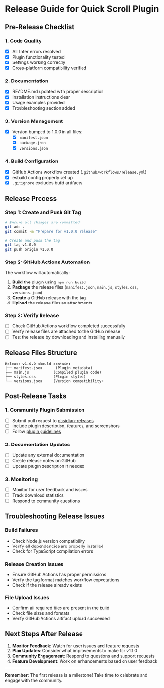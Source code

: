 # Release Guide for Quick Scroll Plugin

## Pre-Release Checklist

### 1. Code Quality
- [x] All linter errors resolved
- [x] Plugin functionality tested
- [x] Settings working correctly
- [x] Cross-platform compatibility verified

### 2. Documentation
- [x] README.md updated with proper description
- [x] Installation instructions clear
- [x] Usage examples provided
- [x] Troubleshooting section added

### 3. Version Management
- [x] Version bumped to 1.0.0 in all files:
  - [x] `manifest.json`
  - [x] `package.json` 
  - [x] `versions.json`

### 4. Build Configuration
- [x] GitHub Actions workflow created (`.github/workflows/release.yml`)
- [x] esbuild config properly set up
- [x] `.gitignore` excludes build artifacts

## Release Process

### Step 1: Create and Push Git Tag
```bash
# Ensure all changes are committed
git add .
git commit -m "Prepare for v1.0.0 release"

# Create and push the tag
git tag v1.0.0
git push origin v1.0.0
```

### Step 2: GitHub Actions Automation
The workflow will automatically:
1. **Build** the plugin using `npm run build`
2. **Package** the release files (`manifest.json`, `main.js`, `styles.css`, `versions.json`)
3. **Create** a GitHub release with the tag
4. **Upload** the release files as attachments

### Step 3: Verify Release
- [ ] Check GitHub Actions workflow completed successfully
- [ ] Verify release files are attached to the GitHub release
- [ ] Test the release by downloading and installing manually

## Release Files Structure
```
Release v1.0.0 should contain:
├── manifest.json      (Plugin metadata)
├── main.js           (Compiled plugin code)
├── styles.css        (Plugin styles)
└── versions.json     (Version compatibility)
```

## Post-Release Tasks

### 1. Community Plugin Submission
- [ ] Submit pull request to [obsidian-releases](https://github.com/obsidianmd/obsidian-releases)
- [ ] Include plugin description, features, and screenshots
- [ ] Follow [plugin guidelines](https://docs.obsidian.md/Plugins/Releasing/Plugin+guidelines)

### 2. Documentation Updates
- [ ] Update any external documentation
- [ ] Create release notes on GitHub
- [ ] Update plugin description if needed

### 3. Monitoring
- [ ] Monitor for user feedback and issues
- [ ] Track download statistics
- [ ] Respond to community questions

## Troubleshooting Release Issues

### Build Failures
- Check Node.js version compatibility
- Verify all dependencies are properly installed
- Check for TypeScript compilation errors

### Release Creation Issues
- Ensure GitHub Actions has proper permissions
- Verify the tag format matches workflow expectations
- Check if the release already exists

### File Upload Issues
- Confirm all required files are present in the build
- Check file sizes and formats
- Verify GitHub Actions artifact upload succeeded

## Next Steps After Release

1. **Monitor Feedback**: Watch for user issues and feature requests
2. **Plan Updates**: Consider what improvements to make for v1.1.0
3. **Community Engagement**: Respond to questions and support requests
4. **Feature Development**: Work on enhancements based on user feedback

---

**Remember**: The first release is a milestone! Take time to celebrate and engage with the community.
